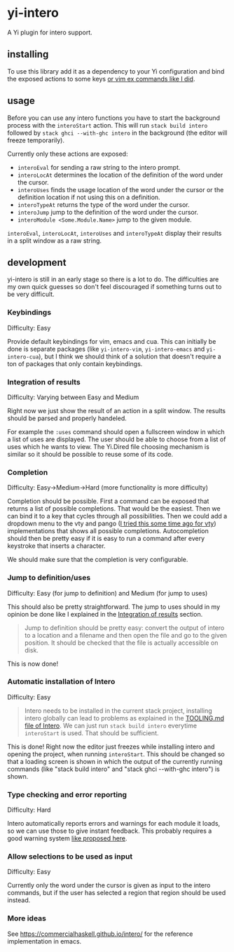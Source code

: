 # yi-intero

A Yi plugin for intero support.

## installing

To use this library add it as a dependency to your Yi configuration and bind the exposed actions to some keys [or vim ex commands like I did](https://github.com/noughtmare/yi-config/blob/c4ef0d0a92ff87394f5d2aee74e736b0a32ec478/Main.hs#L94-L125).

## usage

Before you can use any intero functions you have to start the background process with the `interoStart` action. This will run `stack build intero` followed by `stack ghci --with-ghc intero` in the background (the editor will freeze temporarily).

Currently only these actions are exposed:

  - `interoEval` for sending a raw string to the intero prompt.
  - `interoLocAt` determines the location of the definition of the word under the cursor.
  - `interoUses` finds the usage location of the word under the cursor or the definition location if not using this on a definition.
  - `interoTypeAt` returns the type of the word under the cursor.
  - `interoJump` jump to the definition of the word under the cursor.
  - `interoModule <Some.Module.Name>` jump to the given module.

`interoEval`, `interoLocAt`, `interoUses` and `interoTypeAt` display their results in a split window as a raw string.

## development

yi-intero is still in an early stage so there is a lot to do. The difficulties are my own
quick guesses so don't feel discouraged if something turns out to be very difficult.

### Keybindings

Difficulty: Easy

Provide default keybindings for vim, emacs and cua. This can initially be done is separate
packages (like `yi-intero-vim`, `yi-intero-emacs` and `yi-intero-cua`), but I think we
should think of a solution that doesn't require a ton of packages that only contain
keybindings.

### Integration of results

Difficulty: Varying between Easy and Medium

Right now we just show the result of an action in a split window. The results should be parsed
and properly handeled.

For example the `:uses` command should open a fullscreen window in which a list of uses are
displayed. The user should be able to choose from a list of uses which he wants to view. The
Yi.Dired file choosing mechanism is similar so it should be possible to reuse some of its code.

### Completion

Difficulty: Easy->Medium->Hard (more functionality is more difficulty)

Completion should be possible. First a command can be exposed that returns a list
of possible completions. That would be the easiest. Then we can bind it to a key that cycles
through all possibilities. Then we could add a dropdown menu to the vty and pango ([I tried
this some time ago for vty](https://github.com/noughtmare/yi/commit/45848b06601a49d623eab29dde58101a5322a4f0))
implementations that shows all possible completions. Autocompletion should then be pretty
easy if it is easy to run a command after every keystroke that inserts a character.

We should make sure that the completion is very configurable.

### Jump to definition/uses

Difficulty: Easy (for jump to definition) and Medium (for jump to uses)

This should also be pretty straightforward. The jump to uses should in my opinion be done like I explained in the [Integration of results](#integration-of-results) section.

> Jump to definition should be pretty easy: convert the output of intero to a location and a filename and then open the file and go to the given position. It should be checked that the file is actually accessible on disk.

This is now done!

### Automatic installation of Intero

Difficulty: Easy

> Intero needs to be installed in the current stack project, installing intero globally can lead
> to problems as explained in the [TOOLING.md file of Intero](https://github.com/commercialhaskell/intero/blob/28271d50ca65c460cd0983cea13a2c4509b95583/TOOLING.md#installing). We can just run `stack build intero` everytime `interoStart` is used. That should be sufficient.

This is done! Right now the editor just freezes while installing intero and opening the project, when running `interoStart`. This should be changed so that a loading screen is shown in which the output of the currently running commands (like "stack build intero" and "stack ghci --with-ghc intero") is shown.

### Type checking and error reporting

Difficulty: Hard

Intero automatically reports errors and warnings for each module it loads, so we can use those
to give instant feedback. This probably requires a good warning system [like proposed here](https://github.com/yi-editor/yi/issues/896).

### Allow selections to be used as input

Difficulty: Easy

Currently only the word under the cursor is given as input to the intero commands, but if the
user has selected a region that region should be used instead.

### More ideas

See https://commercialhaskell.github.io/intero/ for the reference implementation in emacs.


